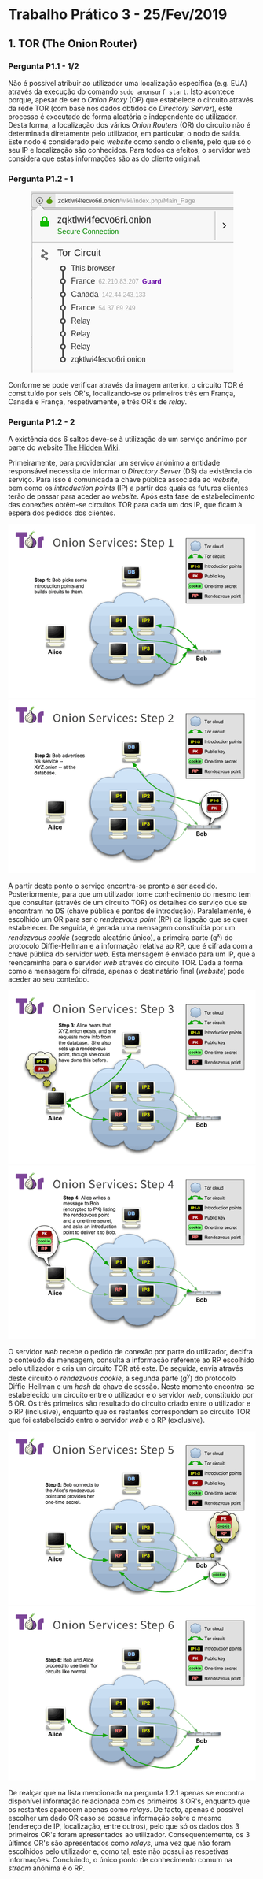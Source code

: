 # Trabalho Prático 3 - 25/Fev/2019

## 1. TOR (The Onion Router)

### Pergunta P1.1 - 1/2

Não é possível atribuir ao utilizador uma localização específica (e.g. EUA) através da execução do comando `sudo anonsurf start`. Isto acontece porque, apesar de ser o *Onion Proxy* (OP) que estabelece o circuito através da rede TOR (com base nos dados obtidos do *Directory Server*), este processo é executado de forma aleatória e independente do utilizador. Desta forma, a localização dos vários *Onion Routers* (OR) do circuito não é determinada diretamente pelo utilizador, em particular, o nodo de saída. Este nodo é considerado pelo *website* como sendo o cliente, pelo que só o seu IP e localização são conhecidos. Para todos os efeitos, o servidor *web* considera que estas informações são as do cliente original.

### Pergunta P1.2 - 1

<p align="center">
	<img src="./images/circuito_tor.png">
</p>

Conforme se pode verificar através da imagem anterior, o circuito TOR é constituído por seis OR's, localizando-se os primeiros três em França, Canadá e França, respetivamente, e três OR's de *relay*.

### Pergunta P1.2 - 2

A existência dos 6 saltos deve-se à utilização de um serviço anónimo por parte do website [The Hidden Wiki](http://zqktlwi4fecvo6ri.onion/wiki/index.php/Main_Page).

Primeiramente, para providenciar um serviço anónimo a entidade responsável necessita de informar o *Directory Server* (DS) da existência do serviço. Para isso é comunicada a chave pública associada ao *website*, bem como os *introduction points* (IP) a partir dos quais os futuros clientes terão de passar para aceder ao *website*. Após esta fase de estabelecimento das conexões obtêm-se circuitos TOR para cada um dos IP, que ficam à espera dos pedidos dos clientes.

<p align="center">
	<img src="./images/tor-onion-services-1.png">
	<img src="./images/tor-onion-services-2.png">
</p>

A partir deste ponto o serviço encontra-se pronto a ser acedido. Posteriormente, para que um utilizador tome conhecimento do mesmo tem que consultar (através de um circuito TOR) os detalhes do serviço que se encontram no DS (chave pública e pontos de introdução). Paralelamente, é escolhido um OR para ser o *rendezvous point* (RP) da ligação que se quer estabelecer. De seguida, é gerada uma mensagem constituída por um *rendezvous cookie* (segredo aleatório único), a primeira parte (g<sup>x</sup>) do protocolo Diffie-Hellman e a informação relativa ao RP, que é cifrada com a chave pública do servidor *web*. Esta mensagem é enviado para um IP, que a reencaminha para o servidor *web* através do circuito TOR. Dada a forma como a mensagem foi cifrada, apenas o destinatário final (*website*) pode aceder ao seu conteúdo.

<p align="center">
	<img src="./images/tor-onion-services-3.png">
	<img src="./images/tor-onion-services-4.png">
</p>

O servidor *web* recebe o pedido de conexão por parte do utilizador, decifra o conteúdo da mensagem, consulta a informação referente ao RP escolhido pelo utilizador e cria um circuito TOR até este. De seguida, envia através deste circuito o *rendezvous cookie*, a segunda parte (g<sup>y</sup>) do protocolo Diffie-Hellman e um *hash* da chave de sessão. Neste momento encontra-se estabelecido um circuito entre o utilizador e o servidor *web*, constituído por 6 OR. Os três primeiros são resultado do circuito criado entre o utilizador e o RP (inclusive), enquanto que os restantes correspondem ao circuito TOR que foi estabelecido entre o servidor *web* e o RP (exclusive).

<p align="center">
	<img src="./images/tor-onion-services-5.png">
	<img src="./images/tor-onion-services-6.png">
</p>

De realçar que na lista mencionada na pergunta 1.2.1 apenas se encontra disponível informação relacionada com os primeiros 3 OR's, enquanto que os restantes aparecem apenas como *relays*. De facto, apenas é possível escolher um dado OR caso se possua informação sobre o mesmo (endereço de IP, localização, entre outros), pelo que só os dados dos 3 primeiros OR's foram apresentados ao utilizador. Consequentemente, os 3 últimos OR's são apresentados como *relays*, uma vez que não foram escolhidos pelo utilizador e, como tal, este não possui as respetivas informações. Concluindo, o único ponto de conhecimento comum na *stream* anónima é o RP.
